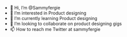 - 👋 Hi, I’m @Sammyfergie
- 👀 I’m interested in Product designing 
- 🌱 I’m currently learning Product designing
- 💞️ I’m looking to collaborate on product designing gigs
- 📫 How to reach me Twitter at sammyfergie 

<!---
Sammyfergie/Sammyfergie is a ✨ special ✨ repository because its `README.md` (this file) appears on your GitHub profile.
You can click the Preview link to take a look at your changes.
--->
